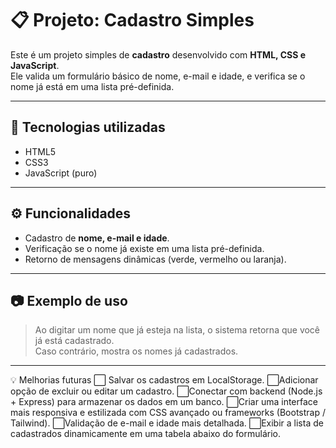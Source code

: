 # 📋 Projeto: Cadastro Simples

Este é um projeto simples de **cadastro** desenvolvido com **HTML, CSS e JavaScript**.  
Ele valida um formulário básico de nome, e-mail e idade, e verifica se o nome já está em uma lista pré-definida.

---

## 🚀 Tecnologias utilizadas
- HTML5
- CSS3
- JavaScript (puro)

---

## ⚙️ Funcionalidades
- Cadastro de **nome, e-mail e idade**.  
- Verificação se o nome já existe em uma lista pré-definida.  
- Retorno de mensagens dinâmicas (verde, vermelho ou laranja).  

---

## 📷 Exemplo de uso
> Ao digitar um nome que já esteja na lista, o sistema retorna que você já está cadastrado.  
> Caso contrário, mostra os nomes já cadastrados.

---

💡 Melhorias futuras
⬜ Salvar os cadastros em LocalStorage.
⬜Adicionar opção de excluir ou editar um cadastro.
⬜Conectar com backend (Node.js + Express) para armazenar os dados em um banco.
⬜Criar uma interface mais responsiva e estilizada com CSS avançado ou frameworks (Bootstrap / Tailwind).
⬜Validação de e-mail e idade mais detalhada.
⬜Exibir a lista de cadastrados dinamicamente em uma tabela abaixo do formulário.
